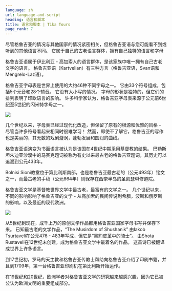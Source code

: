 ```yaml
---
language: zh
url: language-and-script
heading: 语言和脚本
title: 语言和脚本 | Tika Tours
page_rank: 7
---
```

<div class="row content-row"><!-- 891 (1)-->
<div class="col-xs-12 col-sm-6 col-md-6"><!-- 1232 -->

尽管格鲁吉亚的情况与其他国家的情况紧密相关，但格鲁吉亚语与您可能看不到或听到的其他语言不同。 它属于自己的古老语言群体，拥有自己独特的语言和字母

格鲁吉亚语属于伊比利亚 \- 高加索人的语言群体，是该家族中唯一拥有自己古老文字的语言。 格鲁吉亚语（Kartvelian）有三种方言（格鲁吉亚语，Svan语和Mengrelo\-Laz语）。

</div>

<div class="col-xs-12 col-sm-6 col-md-6"><!-- 1233 -->

格鲁吉亚字母表是世界上使用的大约46种不同字母之一。 它由33个符号组成，包括5个元音和28个辅音。 它没有大小写的情况。 字母的形状是独特的，但它们的排列表明了印欧语言的影响。
许多科学家认为，格鲁吉亚字母表来源于公元前6世纪至5世纪的闪米特字母之一。

</div>

</div>

<div class="row content-row"><!-- 892 (2)-->
<div class="col-xs-12 col-sm-6 col-md-6"><!-- 1234 -->

![](/library/content/img19.jpg)

几个世纪以来，字母表已经过现代化改造，但保留了原有的根源和优雅的风格 \- 尽管当许多符号看起来相同时很难学习！ 然而，即使不了解它，格鲁吉亚的写作也是美丽的，其无数的戏剧漩涡，蓬勃发展和圆润的曲线。

格鲁吉亚语演变为书面语言被认为是该国在4世纪中期采用基督教的结果。 巴勒斯坦朱迪亚沙漠中的马赛克题词被称为有史以来最古老的格鲁吉亚题词，其历史可以追溯到公元433年。

Bolnisi Sioni教堂位于第比利斯南部，也是格鲁吉亚最古老的（公元493年）铭文之一，而最古老的手稿（公元864年）则保存在西奈半岛的圣凯瑟琳修道院。

格鲁吉亚文学是基督教世界文学中最古老，最富有的文学之一。 几个世纪以来，不同的影响影响了格鲁吉亚的文学 \- 从高加索的民间传说到希腊，波斯和俄罗斯的影响，以及最近的现代欧洲。

</div>

<div class="col-xs-12 col-sm-6 col-md-6"><!-- 1235 -->

![](/library/content/img21.jpg)

从5世纪到现在，成千上万的原创文学作品都用格鲁吉亚国家字母书写并保存下来。 已知最古老的文学作品，“The Musirdom of Shushanik” 由Iakob
Tsurtaveli在公元476 \- 483年写成，但它是“黑豹皮革中的骑士”。 由Shota Rustaveli在12世纪末创建，成为格鲁吉亚文学中最着名的作品。
这首诗已被翻译成世界上许多语言。

到17世纪初，罗马的天主教和格鲁吉亚传教士帮助向格鲁吉亚介绍了印刷书籍，并且到1709年，第一台格鲁吉亚印刷机在第比利斯开始运作。

在19世纪和20世纪，欧洲学者对格鲁吉亚文学的研究越来越感兴趣，因为它已被公认为欧洲文明的重要组成部分。

</div>

</div>
